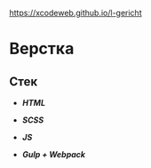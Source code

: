 https://xcodeweb.github.io/l-gericht

# Верстка

## Стек

- **_HTML_**

- **_SCSS_**

- **_JS_**

- **_Gulp + Webpack_**
